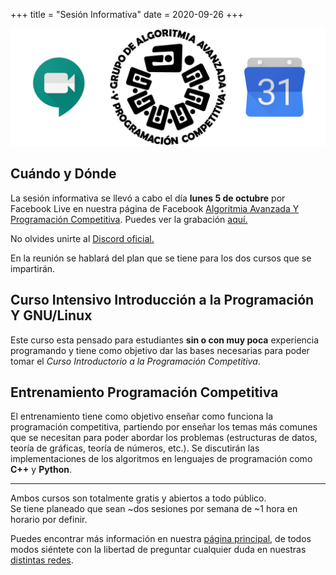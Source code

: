 +++
title = "Sesión Informativa"
date = 2020-09-26
+++

![Sesión Informativa](/sesion_informativa.png "Sesión Informativa")

## Cuándo y Dónde
La sesión informativa se llevó a cabo el día **lunes 5 de octubre** por Facebook Live en nuestra página de Facebook [Algoritmia Avanzada Y Programación Competitiva](https://www.facebook.com/programacioncompetitiva).
Puedes ver la grabación [aquí.](https://www.facebook.com/watch/?v=357186482298001)

No olvides unirte al [Discord oficial.](https://discord.gg/EJKBpR2)
<!-- more -->

En la reunión se hablará del plan que se tiene para los dos cursos que se
impartirán.

## Curso Intensivo Introducción a la Programación Y GNU/Linux

Este curso esta pensado para estudiantes **sin o con muy poca** experiencia
programando y tiene como objetivo dar las bases necesarias para poder tomar el
*Curso Introductorio a la Programación Competitiva*.


## Entrenamiento Programación Competitiva
El entrenamiento tiene como objetivo enseñar como funciona la programación competitiva, partiendo por enseñar los temas más comunes que se necesitan para poder abordar los problemas (estructuras de datos, teoría de gráficas, teoría de números, etc.). Se discutirán las implementaciones de los algoritmos en lenguajes de programación como **C++** y **Python**.

-------------------------------------------------------------------------------

Ambos cursos son totalmente gratis y abiertos a todo público.\
Se tiene planeado que sean ~dos sesiones por semana de ~1 hora en horario por
definir. 

  Puedes encontrar más información en nuestra [página principal](https://club-de-algoritmia-acatlan-guapa.github.io/), de todos modos siéntete con la libertad de preguntar cualquier duda en nuestras [distintas redes](https://club-de-algoritmia-acatlan-guapa.github.io/contacto/).
